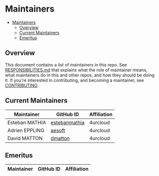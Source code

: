# Maintainers

- [Maintainers](#maintainers)
  - [Overview](#overview)
  - [Current Maintainers](#current-maintainers)
  - [Emeritus](#emeritus)

## Overview

This document contains a list of maintainers in this repo. See [RESPONSIBILITIES.md](./RESPONSIBILITIES.md#maintainer-responsibilities) that explains what the role of maintainer means, what maintainers do in this and other repos, and how they should be doing it. If you're interested in contributing, and becoming a maintainer, see [CONTRIBUTING](./CONTRIBUTING.md).

## Current Maintainers

| Maintainer | GitHub ID | Affiliation |
|-|-|-|
| Esteban MATHIA | [estebanmathia](https://github.com/estebanmathia) | 4urcloud |
| Adrien EPPLING | [aesoft](https://github.com/aeppling) | 4urcloud |
| David MATTON | [dmatton](https://github.com/dmattoninnovtech) | 4urcloud |

## Emeritus

| Maintainer | GitHub ID | Affiliation |
|-|-|-|
